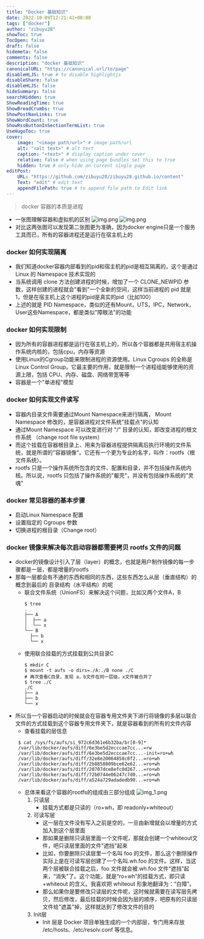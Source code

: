 ```yaml
---
title: "Docker 基础知识"
date: 2022-10-09T12:21:41+08:00
tags: ["docker"]
author: "zibuyu28"
showToc: true
TocOpen: false
draft: false
hidemeta: false
comments: false
description: "docker 基础知识"
canonicalURL: "https://canonical.url/to/page"
disableHLJS: true # to disable highlightjs
disableShare: false
disableHLJS: false
hideSummary: false
searchHidden: true
ShowReadingTime: true
ShowBreadCrumbs: true
ShowPostNavLinks: true
ShowWordCount: true
ShowRssButtonInSectionTermList: true
UseHugoToc: true
cover:
    image: "<image path/url>" # image path/url
    alt: "<alt text>" # alt text
    caption: "<text>" # display caption under cover
    relative: false # when using page bundles set this to true
    hidden: true # only hide on current single page
editPost:
    URL: "https://github.com/zibuyu28/zibuyu28.github.io/content"
    Text: "edit" # edit text
    appendFilePath: true # to append file path to Edit link
---
```

> docker 容器的本质是进程
* 一张图理解容器和虚拟机的区别
![img.png](/docker/img1.png)
![img.png](/docker/img.png)
* 对比这两张图可以发现第二张图更为准确，因为docker engine只是一个服务工具而已，所有的容器进程还是运行在宿主机上的
### docker 如何实现隔离
* 我们知道docker容器内部看到的pid和宿主机的pid是相互隔离的，这个是通过 Linux 的 Namespace 技术实现的
* 当系统调用 clone 方法创建进程的时候，增加了一个 CLONE_NEWPID 参数，这样创建的进程就会"看到"一个全新的空间，这样当前进程的 pid 就是 1，但是在宿主机上这个进程的pid是真实的pid（比如100）
* 上述的就是 PID Namespace，类似的还有Mount，UTS，IPC，Network，User这些Namespace，都是类似"障眼法"的功能

### docker 如何实现限制
* 因为所有的容器进程都是运行在宿主机上的，所以各个容器都是共用宿主机操作系统内核的，包括cpu，内存等资源
* 使用Linux的Cgroup功能来限制进程的资源使用。Linux Cgroups 的全称是 Linux Control Group。它最主要的作用，就是限制一个进程组能够使用的资源上限，包括 CPU、内存、磁盘、网络带宽等等
* 容器是一个"单进程"模型

### docker 如何实现文件读写
* 容器内目录文件需要通过Mount Namespace来进行隔离， Mount Namespace 修改的，是容器进程对文件系统"挂载点"的认知
* 通过Mount Namespace 可以改变进行对 "/" 目录的认知，即改变进程的根文件系统 （change root file system）
* 而这个挂载在容器根目录上、用来为容器进程提供隔离后执行环境的文件系统，就是所谓的"容器镜像"。它还有一个更为专业的名字，叫作：rootfs（根文件系统）。
* rootfs 只是一个操作系统所包含的文件、配置和目录，并不包括操作系统内核。所以说，rootfs 只包括了操作系统的"躯壳"，并没有包括操作系统的"灵魂"

### docker 常见容器的基本步骤
* 启动Linux Namespace 配置
* 设置指定的 Cgroups 参数
* 切换进程的根目录（Change root）

### docker 镜像来解决每次启动容器都需要拷贝 rootfs 文件的问题
* docker的镜像设计引入了层（layer）的概念，也就是用户制作镜像的每一步骤都是一层，都是增量的rootfs
* 那每一层都会有不通的东西和相同的东西，这些东西怎么从层（垂直结构）的概念到最后的 目录结构（水平结构）的呢
  * 联合文件系统（UnionFS）来解决这个问题，比如又两个文件A，B
    ```shell
    $ tree
    .
    ├── A
    │  ├── a
    │  └── x
    └── B
      ├── b
      └── x
    ```
  * 使用联合挂载的方式挂载到公共目录C
    ```shell
    $ mkdir C
    $ mount -t aufs -o dirs=./A:./B none ./C
    # 再次查看C目录，发现 a，b文件在同一层级，x文件被合并了
    $ tree ./C
    ./C
    ├── a
    ├── b
    └── x
    ```
* 所以当一个容器启动的时候就会在容器专用文件夹下进行将镜像的多层以联合文件的方式挂载到这个容器专用文件夹下，就是容器看到的所有的文件内容
  * 查看挂载的层信息
  ```shell
   $ cat /sys/fs/aufs/si_972c6d361e6b32ba/br[0-9]*
   /var/lib/docker/aufs/diff/6e3be5d2ecccae7cc...=rw
   /var/lib/docker/aufs/diff/6e3be5d2ecccae7cc...-init=ro+wh
   /var/lib/docker/aufs/diff/32e8e20064858c0f2...=ro+wh
   /var/lib/docker/aufs/diff/2b8858809bce62e62...=ro+wh
   /var/lib/docker/aufs/diff/20707dce8efc0d267...=ro+wh
   /var/lib/docker/aufs/diff/72b0744e06247c7d0...=ro+wh
   /var/lib/docker/aufs/diff/a524a729adadedb90...=ro+wh
  ```
  * 总体来看这个容器的rootfs的组成由三部分组成
  ![img_1.png](/docker/img_1.png)
    1. 只读层
       * 挂载方式都是只读的（ro+wh，即 readonly+whiteout） 
    2. 可读写层
       * 这一层在文件没有写入之前是空的，一旦由新增就会以增量的方式加入到这个层里面
       * 那如果是删除只读层里面一个文件呢，那就会创建一个whiteout文件，吧只读层里面的文件"遮挡"起来
       * 比如，你要删除只读层里一个名叫 foo 的文件，那么这个删除操作实际上是在可读写层创建了一个名叫.wh.foo 的文件。这样，当这两个层被联合挂载之后，foo 文件就会被.wh.foo 文件“遮挡”起来，“消失”了。这个功能，就是“ro+wh”的挂载方式，即只读 +whiteout 的含义。我喜欢把 whiteout 形象地翻译为：“白障”。
       * 那么如果你是要修改只读层的文件呢，这时候就需要在读写层先拷贝，然后修改，最后挂载的时候会因为层的顺序，吧原有的只读层文件给"遮盖"掉，这样就达到了修改文件的目的
    3. Init层
       * Init 层是 Docker 项目单独生成的一个内部层，专门用来存放 /etc/hosts、/etc/resolv.conf 等信息。